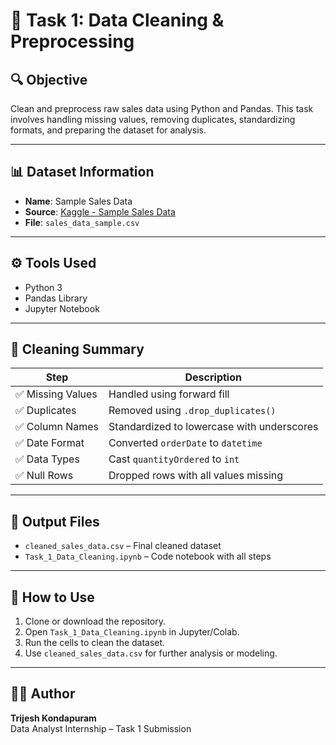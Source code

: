 # 🧼 Task 1: Data Cleaning & Preprocessing

## 🔍 Objective
Clean and preprocess raw sales data using Python and Pandas. This task involves handling missing values, removing duplicates, standardizing formats, and preparing the dataset for analysis.

---

## 📊 Dataset Information
- **Name**: Sample Sales Data  
- **Source**: [Kaggle - Sample Sales Data](https://www.kaggle.com/datasets/kyanyoga/sample-sales-data)  
- **File**: `sales_data_sample.csv`

---

## ⚙️ Tools Used
- Python 3
- Pandas Library
- Jupyter Notebook

---

## 🧹 Cleaning Summary
| Step | Description |
|------|-------------|
| ✅ Missing Values | Handled using forward fill |
| ✅ Duplicates | Removed using `.drop_duplicates()` |
| ✅ Column Names | Standardized to lowercase with underscores |
| ✅ Date Format | Converted `orderDate` to `datetime` |
| ✅ Data Types | Cast `quantityOrdered` to `int` |
| ✅ Null Rows | Dropped rows with all values missing |

---

## 📁 Output Files
- `cleaned_sales_data.csv` – Final cleaned dataset
- `Task_1_Data_Cleaning.ipynb` – Code notebook with all steps

---

## 🚀 How to Use
1. Clone or download the repository.
2. Open `Task_1_Data_Cleaning.ipynb` in Jupyter/Colab.
3. Run the cells to clean the dataset.
4. Use `cleaned_sales_data.csv` for further analysis or modeling.

---

## 🙋‍♂️ Author
**Trijesh Kondapuram**  
Data Analyst Internship – Task 1 Submission
